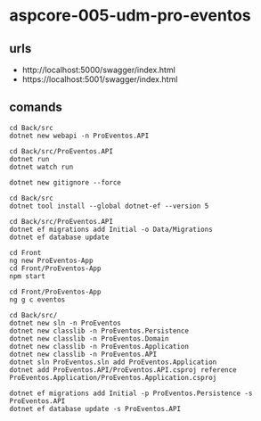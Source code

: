# aspcore-005-udm-pro-eventos

## urls

- http://localhost:5000/swagger/index.html
- https://localhost:5001/swagger/index.html

## comands

```
cd Back/src
dotnet new webapi -n ProEventos.API
```

```
cd Back/src/ProEventos.API
dotnet run
dotnet watch run
```

```
dotnet new gitignore --force
```

```
cd Back/src
dotnet tool install --global dotnet-ef --version 5
```

```
cd Back/src/ProEventos.API
dotnet ef migrations add Initial -o Data/Migrations
dotnet ef database update
```

```
cd Front
ng new ProEventos-App
cd Front/ProEventos-App
npm start
```

```
cd Front/ProEventos-App
ng g c eventos
```

```
cd Back/src/
dotnet new sln -n ProEventos
dotnet new classlib -n ProEventos.Persistence
dotnet new classlib -n ProEventos.Domain
dotnet new classlib -n ProEventos.Application
dotnet new classlib -n ProEventos.API
dotnet sln ProEventos.sln add ProEventos.Application
dotnet add ProEventos.API/ProEventos.API.csproj reference ProEventos.Application/ProEventos.Application.csproj
```

```
dotnet ef migrations add Initial -p ProEventos.Persistence -s ProEventos.API
dotnet ef database update -s ProEventos.API
```
